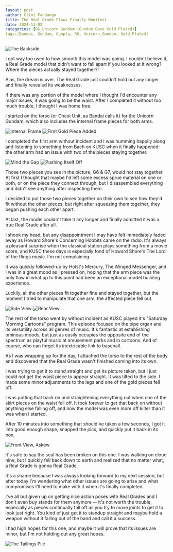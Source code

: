 ```yaml
---
layout: post
author: Clint Fandango
title: The Real Grade Flaws Finally Manifest
date: 2024-11-02
categories: [RG Unicorn Gundam (Gundam Base Gold Plated)]
tags:[Bandai, Gundam, Gunpla, RG, Unicorn_Gundam, Gold_Plated]
---
```

![The Backside](/assets/images/rearview.png)

I got way too used to how smooth this model was going. I couldn't believe it, a Real Grade model that didn't want to fall apart if you looked at it wrong? Where the pieces actually stayed together?!

Alas, the dream is over. The Real Grade just couldn't hold out any longer and finally revealed its weaknesses.

If there was any portion of the model where I thought I'd encounter any major issues, it was going to be the waist. After I completed it without too much trouble, I thought I was home free.

I started on the torso (or Chest Unit, as Bandai calls it) for the Unicorn Gundam, which also includes the internal frame pieces for both arms.

![Internal Frame](/assets/images/torsoframe.png)
![First Gold Piece Added](/assets/images/torsoframgold.png)

I completed the first arm without incident and I was humming happily along and listening to something from Bach on KUSC when it finally happened: the other arm had an issue with two of the pieces staying together.

![Mind the Gap](/assets/images/elbow.png)
![Pushing Itself Off](/assets/images/torsoarmseperation.png)

Those two pieces you see in the picture, G6 & G7, would not stay together. At first I thought that maybe I'd left some excess sprue material on one or both, or on the piece they connect through, but I disassembled everything and didn't see anything after inspecting them.

I decided to put those two pieces together on their own to see how they'd fit without the other pieces, but right after squeezing them together, they began pushing each other apart.

At last, the model couldn't take it any longer and finally admitted it was a true Real Grade after all.

I shook my head, but any disappointment I may have felt immediately faded away as Howard Shore's Concerning Hobbits came on the radio. It's always a pleasant surprise when the classical station plays something from a movie score, and KUSC these days is especially fond of Howard Shore's The Lord of the Rings music. I'm not complaining.

It was quickly followed-up by Holst's Mercury, The Winged Messenger, and I was in a great mood as I pressed on, hoping that the arm piece was the only flaw in what up to this point had been an exceptional model building experience.

Luckily, all the other pieces fit together fine and stayed together, but the moment I tried to manipulate that one arm, the affected piece fell out.

![Side View](/assets/images/sideview.png)
![Rear View](/assets/images/rearview.png)

The rest of the torso went by without incident as KUSC played it's "Saturday Morning Cartoons" program. This episode focused on the pipe organ and its versatility across all genres of music. It's fantastic at establishing ominous moods, but just as easily occupies the opposite end of the spectrum as playful music at amusement parks and in cartoons. And of course, who can forget its inextricable link to baseball.

As I was wrapping up for the day, I attached the torso to the rest of the body and discovered that the Real Grade wasn't finished coming into its own.

I was trying to get it to stand straight and get its picture taken, but I just could not get the waist piece to appear straight. It was tilted to the side. I made some minor adjustments to the legs and one of the gold pieces fell off.

I was putting that back on and straightening everything out when one of the skirt pieces on the waist fell off. It took forever to get that back on without anything else falling off, and now the model was even more off kilter than it was when I started.

After 10 minutes into something that should've taken a few seconds, I got it into good enough shape, snapped the pics, and quickly put it back in its box.

![Front View, Askew](/assets/images/frontviewasker.png)

It's safe to say the seal has been broken on this one. I was walking on cloud nine, but I quickly fell back down to earth and realized that no matter what, a Real Grade is gonna Real Grade.

It's a shame because I was always looking forward to my next session, but after today I'm wondering what other issues are going to arise and what compromises I'll need to make with it when it's finally completed.

I've all but given up on getting nice action poses with Real Grades and I don't even buy stands for them anymore -- it's not worth the trouble, especially as pieces continually fall off as you try to move joints to get it to look just right. You kind of just get it to standup straight and maybe hold a weapon without it falling out of the hand and call it a success.

I had high hopes for this one, and maybe it will prove that its issues are minor, but I'm not holding out any great hopes.

![The Tailings Pile](/assets/images/torsotailings.png)

